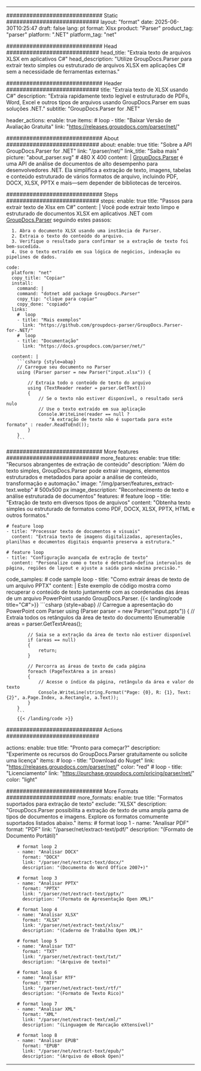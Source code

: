 


---
############################# Static ############################
layout: "format"
date:  2025-06-30T10:25:47
draft: false
lang: pt
format: Xlsx
product: "Parser"
product_tag: "parser"
platform: ".NET"
platform_tag: "net"

############################# Head ############################
head_title: "Extraia texto de arquivos XLSX em aplicativos C#"
head_description: "Utilize GroupDocs.Parser para extrair texto simples ou estruturado de arquivos XLSX em aplicações C# sem a necessidade de ferramentas externas."

############################# Header ############################
title: "Extraia texto de XLSX usando C#" 
description: "Extraia rapidamente texto legível e estruturado de PDFs, Word, Excel e outros tipos de arquivos usando GroupDocs.Parser em suas soluções .NET."
subtitle: "GroupDocs.Parser for .NET" 

header_actions:
  enable: true
  items:
    #  loop
    - title: "Baixar Versão de Avaliação Gratuita"
      link: "https://releases.groupdocs.com/parser/net/"
      
############################# About ############################
about:
    enable: true
    title: "Sobre a API GroupDocs.Parser for .NET"
    link: "/parser/net/"
    link_title: "Saiba mais"
    picture: "about_parser.svg" # 480 X 400
    content: |
       [GroupDocs.Parser](/parser/net/) é uma API de análise de documentos de alto desempenho para desenvolvedores .NET. Ela simplifica a extração de texto, imagens, tabelas e conteúdo estruturado de vários formatos de arquivo, incluindo PDF, DOCX, XLSX, PPTX e mais—sem depender de bibliotecas de terceiros.

############################# Steps ############################
steps:
    enable: true
    title: "Passos para extrair texto de Xlsx em C#"
    content: |
      Você pode extrair texto limpo e estruturado de documentos XLSX em aplicativos .NET com [GroupDocs.Parser](/parser/net/) seguindo estes passos:
      
      1. Abra o documento XLSX usando uma instância de Parser.
      2. Extraia o texto do conteúdo do arquivo.
      3. Verifique o resultado para confirmar se a extração de texto foi bem-sucedida.
      4. Use o texto extraído em sua lógica de negócios, indexação ou pipelines de dados.
   
    code:
      platform: "net"
      copy_title: "Copiar"
      install:
        command: |
        command: "dotnet add package GroupDocs.Parser"
        copy_tip: "clique para copiar"
        copy_done: "copiado"
      links:
        #  loop
        - title: "Mais exemplos"
          link: "https://github.com/groupdocs-parser/GroupDocs.Parser-for-.NET/"
        #  loop
        - title: "Documentação"
          link: "https://docs.groupdocs.com/parser/net/"
          
      content: |
        ```csharp {style=abap}
        // Carregue seu documento no Parser
        using (Parser parser = new Parser("input.xlsx")) {

            // Extraia todo o conteúdo de texto do arquivo
            using (TextReader reader = parser.GetText()) 
            {
                // Se o texto não estiver disponível, o resultado será nulo
                // Use o texto extraído em sua aplicação
                Console.WriteLine(reader == null ? 
                    "A extração de texto não é suportada para este formato" : reader.ReadToEnd());
            }
        }
        ```  

############################# More features ############################
more_features:
  enable: true
  title: "Recursos abrangentes de extração de conteúdo"
  description: "Além do texto simples, GroupDocs.Parser pode extrair imagens, elementos estruturados e metadados para apoiar a análise de conteúdo, transformação e automação."
  image: "/img/parser/features_extract-text.webp" # 500x500 px
  image_description: "Reconhecimento de texto e análise estruturada de documentos"
  features:
    # feature loop
    - title: "Extração de texto em diversos tipos de arquivos"
      content: "Obtenha texto simples ou estruturado de formatos como PDF, DOCX, XLSX, PPTX, HTML e outros formatos."

    # feature loop
    - title: "Processar texto de documentos e visuais"
      content: "Extraia texto de imagens digitalizadas, apresentações, planilhas e documentos digitais enquanto preserva a estrutura."

    # feature loop
    - title: "Configuração avançada de extração de texto"
      content: "Personalize como o texto é detectado—defina intervalos de página, regiões de layout e ajuste a saída para máxima precisão."
      
  code_samples:
    # code sample loop
    - title: "Como extrair áreas de texto de um arquivo PPTX"
      content: |
        Este exemplo de código mostra como recuperar o conteúdo de texto juntamente com as coordenadas das áreas de um arquivo PowerPoint usando GroupDocs.Parser.
        {{< landing/code title="C#">}}
        ```csharp {style=abap}
        //  Carregue a apresentação do PowerPoint com Parser
        using (Parser parser = new Parser("input.pptx"))
        {
            // Extraia todos os retângulos da área de texto do documento
            IEnumerable<PageTextArea> areas = parser.GetTextAreas();

            // Saia se a extração da área de texto não estiver disponível
            if (areas == null)
            {
                return;
            }

            // Percorra as áreas de texto de cada página
            foreach (PageTextArea a in areas)
            {
                // Acesse o índice da página, retângulo da área e valor do texto
                Console.WriteLine(string.Format("Page: {0}, R: {1}, Text: {2}", a.Page.Index, a.Rectangle, a.Text));
            }
        }
        ```
        {{< /landing/code >}}


############################# Actions ############################

actions:
  enable: true
  title: "Pronto para começar?"
  description: "Experimente os recursos do GroupDocs.Parser gratuitamente ou solicite uma licença"
  items:
    #  loop
    - title: "Download do Nuget"
      link: "https://releases.groupdocs.com/parser/net/"
      color: "red"
        #  loop
    - title: "Licenciamento"
      link: "https://purchase.groupdocs.com/pricing/parser/net/"
      color: "light"


############################# More Formats #####################
more_formats:
    enable: true
    title: "Formatos suportados para extração de texto"
    exclude: "XLSX"
    description: "GroupDocs.Parser possibilita a extração de texto de uma ampla gama de tipos de documentos e imagens. Explore os formatos comumente suportados listados abaixo."
    items: 
        # format loop 1
        - name: "Analisar PDF"
          format: "PDF"
          link: "/parser/net/extract-text/pdf/"
          description: "(Formato de Documento Portátil)"
          
        # format loop 2
        - name: "Analisar DOCX"
          format: "DOCX"
          link: "/parser/net/extract-text/docx/"
          description: "(Documento do Word Office 2007+)"
          
        # format loop 3
        - name: "Analisar PPTX"
          format: "PPTX"
          link: "/parser/net/extract-text/pptx/"
          description: "(Formato de Apresentação Open XML)"
          
        # format loop 4
        - name: "Analisar XLSX"
          format: "XLSX"
          link: "/parser/net/extract-text/xlsx/"
          description: "(Caderno de Trabalho Open XML)"
          
        # format loop 5
        - name: "Analisar TXT"
          format: "TXT"
          link: "/parser/net/extract-text/txt/"
          description: "(Arquivo de texto)"
          
        # format loop 6
        - name: "Analisar RTF"
          format: "RTF"
          link: "/parser/net/extract-text/rtf/"
          description: "(Formato de Texto Rico)"
          
        # format loop 7
        - name: "Analisar XML"
          format: "XML"
          link: "/parser/net/extract-text/xml/"
          description: "(Linguagem de Marcação eXtensível)"
          
        # format loop 8
        - name: "Analisar EPUB"
          format: "EPUB"
          link: "/parser/net/extract-text/epub/"
          description: "(Arquivo de eBook Open)"
         
          

---